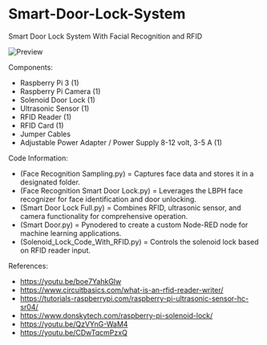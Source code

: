 # Smart-Door-Lock-System
Smart Door Lock System With Facial Recognition and RFID

![Preview](https://raw.githubusercontent.com/mwijaya43/Smart-Door-Lock-System-/blob/main/Project%20Visual.jpg)


Components:
- Raspberry Pi 3 (1)
- Raspberry Pi Camera (1)  
- Solenoid Door Lock (1)
- Ultrasonic Sensor (1)
- RFID Reader (1)
- RFID Card (1)
- Jumper Cables 
- Adjustable Power Adapter / Power Supply 8-12 volt, 3-5 A (1)

Code Information:
- (Face Recognition Sampling.py) = Captures face data and stores it in a designated folder.
- (Face Recognition Smart Door Lock.py) = Leverages the LBPH face recognizer for face identification and door unlocking.
- (Smart Door Lock Full.py) = Combines RFID, ultrasonic sensor, and camera functionality for comprehensive operation.
- (Smart Door.py) = Pynodered to create a custom Node-RED node for machine learning applications.
- (Solenoid_Lock_Code_With_RFID.py) = Controls the solenoid lock based on RFID reader input.

References:
- https://youtu.be/boe7YahkGlw
- https://www.circuitbasics.com/what-is-an-rfid-reader-writer/
- https://tutorials-raspberrypi.com/raspberry-pi-ultrasonic-sensor-hc-sr04/
- https://www.donskytech.com/raspberry-pi-solenoid-lock/
- https://youtu.be/QzVYnG-WaM4
- https://youtu.be/CDwTqcmPzxQ
